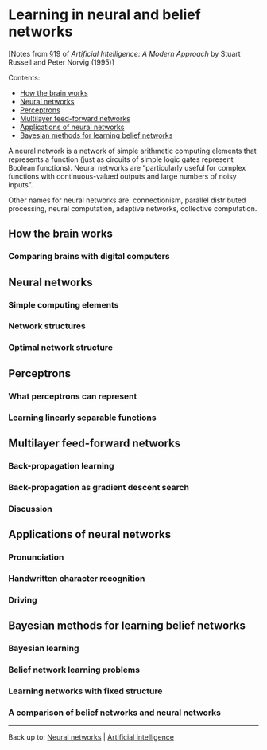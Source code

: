 # Learning in neural and belief networks

\[Notes from §19 of *Artificial Intelligence: A Modern Approach* by Stuart Russell and Peter Norvig (1995)\]

Contents:
- [How the brain works](#how-the-brain-works)
- [Neural networks](#neural-networks)
- [Perceptrons](#perceptrons)
- [Multilayer feed-forward networks](#multilayer-feed-forward-networks)
- [Applications of neural networks](#applications-of-neural-networks)
- [Bayesian methods for learning belief networks](#bayesian-methods-for-learning-belief-networks)

A neural network is a network of simple arithmetic computing elements that represents a function (just as circuits of simple logic gates represent Boolean functions). Neural networks are “particularly useful for complex functions with continuous-valued outputs and large numbers of noisy inputs”.

Other names for neural networks are: connectionism, parallel distributed processing, neural computation, adaptive networks, collective computation.

## How the brain works

### Comparing brains with digital computers

## Neural networks

### Simple computing elements

### Network structures

### Optimal network structure

## Perceptrons

### What perceptrons can represent

### Learning linearly separable functions

## Multilayer feed-forward networks

### Back-propagation learning

### Back-propagation as gradient descent search

### Discussion

## Applications of neural networks

### Pronunciation

### Handwritten character recognition

### Driving

## Bayesian methods for learning belief networks

### Bayesian learning

### Belief network learning problems

### Learning networks with fixed structure

### A comparison of belief networks and neural networks


----

Back up to: [Neural networks](index.md) | [Artificial intelligence](../index.md)
